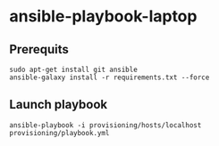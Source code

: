 # ansible-playbook-laptop

## Prerequits

    sudo apt-get install git ansible
    ansible-galaxy install -r requirements.txt --force

## Launch playbook

    ansible-playbook -i provisioning/hosts/localhost provisioning/playbook.yml
